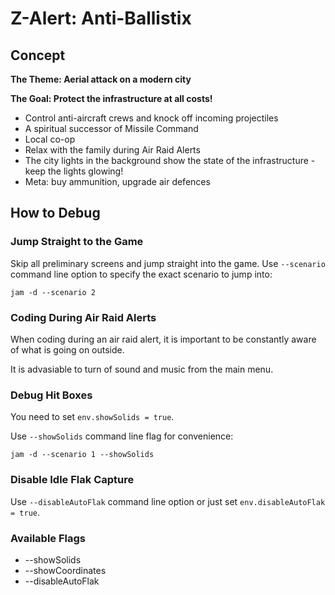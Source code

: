 # Z-Alert: Anti-Ballistix

## Concept

**The Theme: Aerial attack on a modern city**

**The Goal: Protect the infrastructure at all costs!**

* Control anti-aircraft crews and knock off incoming projectiles
* A spiritual successor of Missile Command
* Local co-op
* Relax with the family during Air Raid Alerts
* The city lights in the background show the state of the infrastructure - keep the lights glowing!
* Meta: buy ammunition, upgrade air defences


## How to Debug

### Jump Straight to the Game

Skip all preliminary screens and jump straight into the game.
Use ```--scenario``` command line option to specify the exact scenario to jump into:

```
jam -d --scenario 2
```

### Coding During Air Raid Alerts

When coding during an air raid alert, it is important to be
constantly aware of what is going on outside.

It is advasiable to turn of sound and music from the main menu.



### Debug Hit Boxes

You need to set ```env.showSolids = true```.

Use ```--showSolids``` command line flag for convenience:

```
jam -d --scenario 1 --showSolids
```


### Disable Idle Flak Capture

Use ```--disableAutoFlak``` command line option or just set ```env.disableAutoFlak = true```.

### Available Flags

* --showSolids
* --showCoordinates
* --disableAutoFlak

